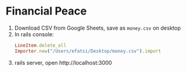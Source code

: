 # Financial Peace

1. Download CSV from Google Sheets, save as `money.csv` on desktop
2. In rails console:
    ```rb
    LineItem.delete_all
    Importer.new("/Users/efatsi/Desktop/money.csv").import
    ```
3. rails server, open http://localhost:3000
